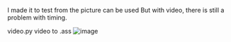 I made it to test from the picture can be used But with video, there is still a problem with timing.

video.py video to .ass
![image](https://user-images.githubusercontent.com/22098092/227194607-37a66689-3a26-42e8-8409-32aad9e8664a.png)
